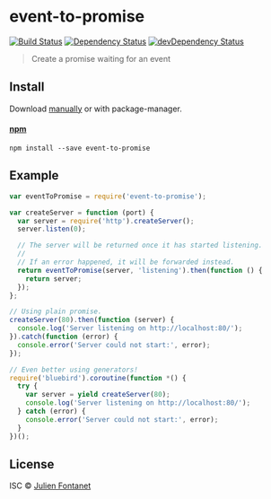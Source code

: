 # event-to-promise

[![Build Status](https://img.shields.io/travis/julien-f/event-to-promise/master.svg)](http://travis-ci.org/julien-f/event-to-promise)
[![Dependency Status](https://david-dm.org/julien-f/event-to-promise/status.svg?theme=shields.io)](https://david-dm.org/julien-f/event-to-promise)
[![devDependency Status](https://david-dm.org/julien-f/event-to-promise/dev-status.svg?theme=shields.io)](https://david-dm.org/julien-f/event-to-promise#info=devDependencies)

> Create a promise waiting for an event


## Install

Download [manually](https://github.com/julien-f/event-to-promise/releases) or with package-manager.

#### [npm](https://npmjs.org/package/event-to-promise)

```
npm install --save event-to-promise
```

## Example

```javascript
var eventToPromise = require('event-to-promise');

var createServer = function (port) {
  var server = require('http').createServer();
  server.listen(0);

  // The server will be returned once it has started listening.
  //
  // If an error happened, it will be forwarded instead.
  return eventToPromise(server, 'listening').then(function () {
    return server;
  });
};

// Using plain promise.
createServer(80).then(function (server) {
  console.log('Server listening on http://localhost:80/');
}).catch(function (error) {
  console.error('Server could not start:', error);
});

// Even better using generators!
require('bluebird').coroutine(function *() {
  try {
    var server = yield createServer(80);
    console.log('Server listening on http://localhost:80/');
  } catch (error) {
    console.error('Server could not start:', error);
  }
})();
```

## License

ISC © [Julien Fontanet](http://julien.isonoe.net)
